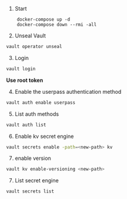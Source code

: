 1. Start
```
    docker-compose up -d
    docker-compose down --rmi -all
```

2. Unseal Vault
```bash
vault operator unseal
```

3. Login
```bash
vault login
```

**Use root token**

4. Enable the userpass authentication method
```bash
vault auth enable userpass
```

5. List auth methods
```bash
vault auth list
```

6. Enable kv secret engine
```bash
vault secrets enable -path=<new-path> kv
```
7. enable version
```bash
vault kv enable-versioning <new-path> 
```

7. List secret engine
```bash
vault secrets list
```

